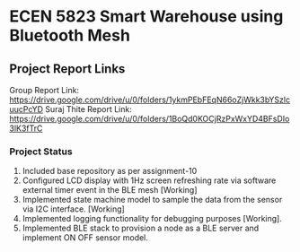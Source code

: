 # ECEN 5823  Smart Warehouse using Bluetooth Mesh

## Project Report Links
Group Report Link: https://drive.google.com/drive/u/0/folders/1ykmPEbFEqN66oZjWkk3bYSzlcuucPcYD
Suraj Thite Report Link: https://drive.google.com/drive/u/0/folders/1BoQd0KOCjRzPxWxYD4BFsDIo3lK3fTrC

### Project Status
1. Included base repository as per assignment-10 
2. Configured LCD display with 1Hz screen refreshing rate via software external timer event in the BLE mesh [Working]
3. Implemented state machine model to sample the data from the sensor via I2C interface. [Working]
4. Implemented logging functionality for debugging purposes [Working].
5. Implemented BLE stack to provision a node as a BLE server and  implement ON OFF sensor model.

